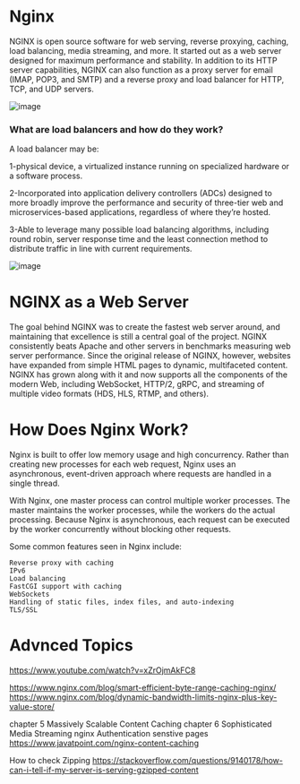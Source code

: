 # Nginx
NGINX is open source software for web serving, reverse proxying, caching, load balancing, media streaming, and more. It started out as a web server designed for maximum performance and stability. In addition to its HTTP server capabilities, NGINX can also function as a proxy server for email (IMAP, POP3, and SMTP) and a reverse proxy and load balancer for HTTP, TCP, and UDP servers.

![image](https://user-images.githubusercontent.com/46167070/118860256-77ab5d80-b8db-11eb-9104-9a0c9f1ce84d.png)


### What are load balancers and how do they work?

A load balancer may be:

1-physical device, a virtualized instance running on specialized hardware or a software process. <br>

2-Incorporated into application delivery controllers (ADCs) designed to more broadly improve the performance and security of three-tier web and microservices-based applications, regardless of where they’re hosted. <br>

3-Able to leverage many possible load balancing algorithms, including round robin, server response time and the least connection method to distribute traffic in line with current requirements.


![image](https://user-images.githubusercontent.com/46167070/118860874-2c457f00-b8dc-11eb-8fa7-064c8b7b4d2f.png)




# NGINX as a Web Server

The goal behind NGINX was to create the fastest web server around, and maintaining that excellence is still a central goal of the project. NGINX consistently beats Apache and other servers in benchmarks measuring web server performance. Since the original release of NGINX, however, websites have expanded from simple HTML pages to dynamic, multifaceted content. NGINX has grown along with it and now supports all the components of the modern Web, including WebSocket, HTTP/2, gRPC, and streaming of multiple video formats (HDS, HLS, RTMP, and others).




# How Does Nginx Work?

Nginx is built to offer low memory usage and high concurrency. Rather than creating new processes for each web request, Nginx uses an asynchronous, event-driven approach where requests are handled in a single thread.

With Nginx, one master process can control multiple worker processes. The master maintains the worker processes, while the workers do the actual processing. Because Nginx is asynchronous, each request can be executed by the worker concurrently without blocking other requests.

Some common features seen in Nginx include:

    Reverse proxy with caching
    IPv6
    Load balancing
    FastCGI support with caching
    WebSockets
    Handling of static files, index files, and auto-indexing
    TLS/SSL


# Advnced Topics
https://www.youtube.com/watch?v=xZrOjmAkFC8

https://www.nginx.com/blog/smart-efficient-byte-range-caching-nginx/
https://www.nginx.com/blog/dynamic-bandwidth-limits-nginx-plus-key-value-store/

chapter 5 
Massively Scalable Content Caching
chapter 6 
Sophisticated Media Streaming
nginx Authentication senstive pages
https://www.javatpoint.com/nginx-content-caching

How to check Zipping https://stackoverflow.com/questions/9140178/how-can-i-tell-if-my-server-is-serving-gzipped-content

